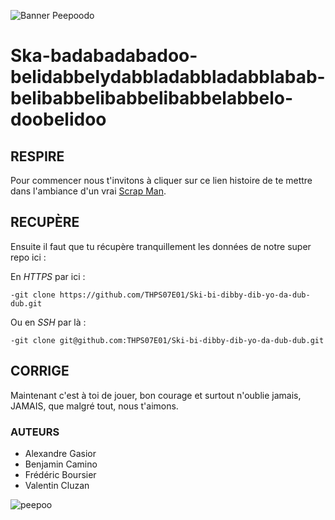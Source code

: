 ![Banner Peepoodo](https://peepoodo.github.io/peepoodo-box/logo.png)

# Ska-badabadabadoo-belidabbelydabbladabbladabblabab-belibabbelibabbelibabbelabbelo-doobelidoo

## RESPIRE

Pour commencer nous t'invitons à cliquer sur ce lien histoire de te mettre dans l'ambiance d'un vrai [Scrap Man](https://www.youtube.com/watch?v=Hy8kmNEo1i8).

## RECUPÈRE

Ensuite il faut que tu récupère tranquillement les données de notre super repo ici :

 En *HTTPS* par ici :

    -git clone https://github.com/THPS07E01/Ski-bi-dibby-dib-yo-da-dub-dub.git
    
 Ou en *SSH* par là :
    
    -git clone git@github.com:THPS07E01/Ski-bi-dibby-dib-yo-da-dub-dub.git
    
## CORRIGE

Maintenant c'est à toi de jouer, bon courage et surtout n'oublie jamais, JAMAIS, que malgré tout, nous t'aimons.

### AUTEURS

 - Alexandre Gasior
 - Benjamin Camino
 - Frédéric Boursier
 - Valentin Cluzan

![peepoo](https://scontent-frx5-1.cdninstagram.com/vp/264d0ca397626a3b949b7e1a32f12c40/5CB8BC70/t51.2885-15/e35/43371552_345243769354400_135114894105553554_n.jpg?_nc_ht=scontent-frx5-1.cdninstagram.com&se=7&ig_cache_key=MTkwNDY1MDI1MjEwMzgzOTc4Mw%3D%3D.2)